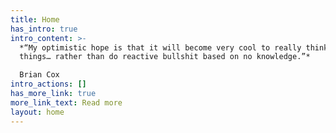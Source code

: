 ```yaml
---
title: Home
has_intro: true
intro_content: >-
  *“My optimistic hope is that it will become very cool to really think about
  things… rather than do reactive bullshit based on no knowledge.”*  

  Brian Cox
intro_actions: []
has_more_link: true
more_link_text: Read more
layout: home
---
```

